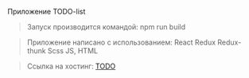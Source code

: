 Приложение TODO-list

> Запуск производится командой:
> npm run build

> Приложение написано с использованием:
> React
> Redux
> Redux-thunk
> Scss
> JS, HTML

> Ссылка на хостинг:
> [TODO](https://merry-travesseiro-53c1c6.netlify.app/)

